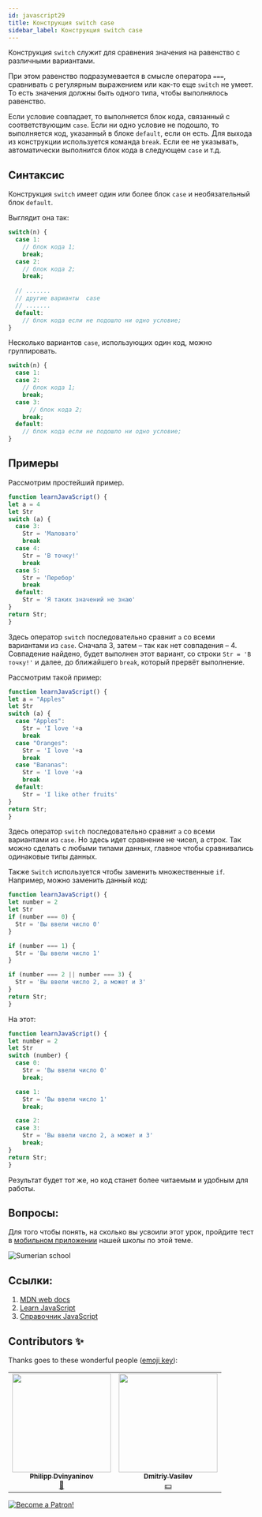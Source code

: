 ```yaml
---
id: javascript29
title: Конструкция switch case
sidebar_label: Конструкция switch case
---
```


Конструкция ``switch`` служит для сравнения значения на равенство с различными вариантами.

При этом равенство подразумевается в смысле оператора ``===``, сравнивать с регулярным выражением или как-то еще ``switch`` не умеет. То есть значения должны быть одного типа, чтобы выполнялось равенство.

Если условие совпадает, то выполняется блок кода, связанный с соответствующим ``case``. Если ни одно условие не подошло, то выполняется код, указанный в блоке ``default``, если он есть. Для выхода из конструкции используется команда ``break``. Если ее не указывать, автоматически выполнится блок кода в следующем ``case`` и т.д.

## Синтаксис

Конструкция ``switch`` имеет один или более блок ``case`` и необязательный блок ``default``.

Выглядит она так:
```jsx
switch(n) {
  case 1:
    // блок кода 1;
    break;
  case 2:
    // блок кода 2;
    break;  
   
  // .......
  // другие варианты  case
  // .......  
  default: 
    // блок кода если не подошло ни одно условие;
}
```

Несколько вариантов ``case``, использующих один код, можно группировать.
```jsx
switch(n) {
  case 1:
  case 2:
    // блок кода 1;
    break;  
  case 3:
      // блок кода 2;
    break; 
  default: 
    // блок кода если не подошло ни одно условие;
}
```

## Примеры

Рассмотрим простейший пример.

```jsx live
function learnJavaScript() {
let a = 4
let Str
switch (a) {
  case 3:
    Str = 'Маловато'
    break
  case 4:
    Str = 'В точку!'
    break
  case 5:
    Str = 'Перебор'
    break
  default:
    Str = 'Я таких значений не знаю'
}
return Str;
}
```

Здесь оператор ``switch`` последовательно сравнит ``a`` со всеми вариантами из ``case``.
Сначала 3, затем – так как нет совпадения – 4. Совпадение найдено, будет выполнен этот вариант, со строки ``Str = 'В точку!'`` и далее, до ближайшего ``break``, который прервёт выполнение.


Рассмотрим такой пример:
```jsx live
function learnJavaScript() {
let a = "Apples"
let Str
switch (a) {
  case "Apples":
    Str = 'I love '+a
    break
  case "Oranges":
    Str = 'I love '+a
    break
  case "Bananas":
    Str = 'I love '+a
    break
  default:
    Str = 'I like other fruits'
}
return Str;
}
```
Здесь оператор ``switch`` последовательно сравнит ``a`` со всеми вариантами из ``case``. Но здесь идет сравнение не чисел, а строк. Так можно сделать с любыми типами данных, главное чтобы сравнивались одинаковые типы данных.


Также ``Switch`` используется чтобы заменить множественные ``if``.
Например, можно заменить данный код:
```jsx live
function learnJavaScript() {
let number = 2
let Str
if (number === 0) {
  Str = 'Вы ввели число 0'
}

if (number === 1) {
  Str = 'Вы ввели число 1'
}

if (number === 2 || number === 3) {
  Str = 'Вы ввели число 2, а может и 3'
}
return Str;
}
```

На этот:

```jsx live
function learnJavaScript() {
let number = 2
let Str
switch (number) {
  case 0:
    Str = 'Вы ввели число 0'
    break;

  case 1:
    Str = 'Вы ввели число 1'
    break;

  case 2:
  case 3:
    Str = 'Вы ввели число 2, а может и 3'
    break;
}
return Str;
}
```
Результат будет тот же, но код станет более читаемым и удобным для работы.

## Вопросы:

Для того чтобы понять, на сколько вы усвоили этот урок, пройдите тест в [мобильном приложении](http://onelink.to/njhc95) нашей школы по этой теме.

![Sumerian school](/img/app.png)

## Ссылки:
 1. [MDN web docs](https://developer.mozilla.org/ru/docs/Web/JavaScript/Reference/Statements/switch)
 2. [Learn JavaScript](https://learn.javascript.ru/switch)
 3. [Справочник JavaScript](https://javascript.ru/switch)

## Contributors ✨

Thanks goes to these wonderful people ([emoji key](https://allcontributors.org/docs/en/emoji-key)):

<!-- ALL-CONTRIBUTORS-LIST:START - Do not remove or modify this section -->
<!-- prettier-ignore-start -->
<!-- markdownlint-disable -->
<table>
  <tr>
    <td align="center"><a href="https://github.com/FELiX-RN"><img src="https://avatars0.githubusercontent.com/u/72006627?v=4?s=200" width="200px;" alt=""/><br /><sub><b>Philipp Dvinyaninov</b></sub></a><br /><a href="https://github.com/gHashTag/react-native-village/commits?author=FELiX-RN" title="Documentation">📖</a></td>
    <td align="center"><a href="https://fullstackserverless.github.io/"><img src="https://avatars0.githubusercontent.com/u/6774813?v=4?s=200" width="200px;" alt=""/><br /><sub><b>Dmitriy Vasilev</b></sub></a><br /><a href="#financial-gHashTag" title="Financial">💵</a></td>
  </tr>
</table>

<!-- markdownlint-restore -->
<!-- prettier-ignore-end -->

<!-- ALL-CONTRIBUTORS-LIST:END -->
[![Become a Patron!](/img/logo/patreon.png)](https://www.patreon.com/bePatron?u=31769291)